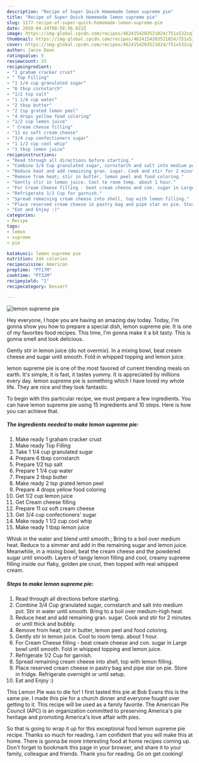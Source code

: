 ```yaml
---
description: "Recipe of Super Quick Homemade lemon supreme pie"
title: "Recipe of Super Quick Homemade lemon supreme pie"
slug: 1177-recipe-of-super-quick-homemade-lemon-supreme-pie
date: 2020-04-24T08:58:56.622Z
image: https://img-global.cpcdn.com/recipes/4624154203521024/751x532cq70/lemon-supreme-pie-recipe-main-photo.jpg
thumbnail: https://img-global.cpcdn.com/recipes/4624154203521024/751x532cq70/lemon-supreme-pie-recipe-main-photo.jpg
cover: https://img-global.cpcdn.com/recipes/4624154203521024/751x532cq70/lemon-supreme-pie-recipe-main-photo.jpg
author: Janie Dean
ratingvalue: 5
reviewcount: 15
recipeingredient:
- "1 graham cracker crust"
- " Top Filling"
- "1 1/4 cup granulated sugar"
- "6 tbsp cornstarch"
- "1/2 tsp salt"
- "1 1/4 cup water"
- "2 tbsp butter"
- "2 tsp grated lemon peel"
- "4 drops yellow food coloring"
- "1/2 cup lemon juice"
- " Cream cheese filling"
- "11 oz soft cream cheese"
- "3/4 cup confectioners sugar"
- "1 1/2 cup cool whip"
- "1 tbsp lemon juice"
recipeinstructions:
- "Read through all directions before starting."
- "Combine 3/4 Cup granulated sugar, cornstarch and salt into medium pot. Stir in water until smooth. Bring to a boil over medium-high heat."
- "Reduce heat and add remaining gran. sugar. Cook and stir for 2 minutes or until thick and bubbly."
- "Remove from heat; stir in butter, lemon peel and food coloring."
- "Gently stir in lemon juice. Cool to room temp. about 1 hour."
- "For Cream Cheese filling - beat cream cheese and con. sugar in Large bowl until smooth. Fold in whipped topping and lemon juice."
- "Refrigerate 1/2 Cup for garnish."
- "Spread remaining cream cheese into shell, top with lemon filling."
- "Place reserved cream cheese in pastry bag and pipe star on pie. Store in fridge. Refrigerate overnight or until setup."
- "Eat and Enjoy :)"
categories:
- Recipe
tags:
- lemon
- supreme
- pie

katakunci: lemon supreme pie 
nutrition: 244 calories
recipecuisine: American
preptime: "PT17M"
cooktime: "PT32M"
recipeyield: "1"
recipecategory: Dessert

---
```



![lemon supreme pie](https://img-global.cpcdn.com/recipes/4624154203521024/751x532cq70/lemon-supreme-pie-recipe-main-photo.jpg)

Hey everyone, I hope you are having an amazing day today. Today, I'm gonna show you how to prepare a special dish, lemon supreme pie. It is one of my favorites food recipes. This time, I'm gonna make it a bit tasty. This is gonna smell and look delicious.

Gently stir in lemon juice (do not overmix). In a mixing bowl, beat cream cheese and sugar until smooth. Fold in whipped topping and lemon juice.

lemon supreme pie is one of the most favored of current trending meals on earth. It's simple, it is fast, it tastes yummy. It is appreciated by millions every day. lemon supreme pie is something which I have loved my whole life. They are nice and they look fantastic.


To begin with this particular recipe, we must prepare a few ingredients. You can have lemon supreme pie using 15 ingredients and 10 steps. Here is how you can achieve that.

<!--inarticleads1-->

##### The ingredients needed to make lemon supreme pie:

1. Make ready 1 graham cracker crust
1. Make ready  Top Filling
1. Take 1 1/4 cup granulated sugar
1. Prepare 6 tbsp cornstarch
1. Prepare 1/2 tsp salt
1. Prepare 1 1/4 cup water
1. Prepare 2 tbsp butter
1. Make ready 2 tsp grated lemon peel
1. Prepare 4 drops yellow food coloring
1. Get 1/2 cup lemon juice
1. Get  Cream cheese filling
1. Prepare 11 oz soft cream cheese
1. Get 3/4 cup confectioners&#39; sugar
1. Make ready 1 1/2 cup cool whip
1. Make ready 1 tbsp lemon juice


Whisk in the water and blend until smooth.; Bring to a boil over medium heat. Reduce to a simmer and add in the remaining sugar and lemon juice. Meanwhile, in a mixing bowl, beat the cream cheese and the powdered sugar until smooth. Layers of tangy lemon filling and cool, creamy supreme filling inside our flaky, golden pie crust, then topped with real whipped cream. 

<!--inarticleads2-->

##### Steps to make lemon supreme pie:

1. Read through all directions before starting.
1. Combine 3/4 Cup granulated sugar, cornstarch and salt into medium pot. Stir in water until smooth. Bring to a boil over medium-high heat.
1. Reduce heat and add remaining gran. sugar. Cook and stir for 2 minutes or until thick and bubbly.
1. Remove from heat; stir in butter, lemon peel and food coloring.
1. Gently stir in lemon juice. Cool to room temp. about 1 hour.
1. For Cream Cheese filling - beat cream cheese and con. sugar in Large bowl until smooth. Fold in whipped topping and lemon juice.
1. Refrigerate 1/2 Cup for garnish.
1. Spread remaining cream cheese into shell, top with lemon filling.
1. Place reserved cream cheese in pastry bag and pipe star on pie. Store in fridge. Refrigerate overnight or until setup.
1. Eat and Enjoy :)


This Lemon Pie was to die for! I first tasted this pie at Bob Evans this is the same pie. I made this pie for a church dinner and everyone fought over getting to it. This recipe will be used as a family favorite. The American Pie Council (APC) is an organization committed to preserving America&#39;s pie heritage and promoting America&#39;s love affair with pies. 

So that is going to wrap it up for this exceptional food lemon supreme pie recipe. Thanks so much for reading. I am confident that you will make this at home. There is gonna be more interesting food at home recipes coming up. Don't forget to bookmark this page in your browser, and share it to your family, colleague and friends. Thank you for reading. Go on get cooking!
